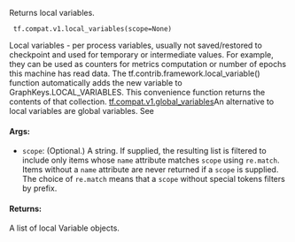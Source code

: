 
Returns local variables.

```
 tf.compat.v1.local_variables(scope=None)
```

Local variables - per process variables, usually not saved/restored to checkpoint and used for temporary or intermediate values. For example, they can be used as counters for metrics computation or number of epochs this machine has read data. The tf.contrib.framework.local_variable() function automatically adds the new variable to GraphKeys.LOCAL_VARIABLES. This convenience function returns the contents of that collection.
[tf.compat.v1.global_variables](https://www.tensorflow.org/api_docs/python/tf/compat/v1/global_variables)An alternative to local variables are global variables. See 

#### Args:
- `scope`: (Optional.) A string. If supplied, the resulting list is filtered to include only items whose `name` attribute matches `scope` using `re.match`. Items without a `name` attribute are never returned if a `scope` is supplied. The choice of `re.match` means that a `scope` without special tokens filters by prefix.
#### Returns:

A list of local Variable objects.
